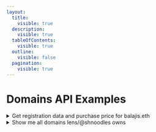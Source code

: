 ```yaml
---
layout:
  title:
    visible: true
  description:
    visible: true
  tableOfContents:
    visible: true
  outline:
    visible: false
  pagination:
    visible: true
---
```


# Domains API Examples

<details>

<summary>Get registration data and purchase price for balajis.eth</summary>

```graphql
query MyQuery {
  Domains(
    input: { filter: { name: { _eq: "balajis.eth" } }, blockchain: ethereum }
  ) {
    Domain {
      registrationCost
      paymentTokenCostInUSDC
      registrationCostInUSDC
      registrationCostInNativeToken
      resolvedAddress
      isPrimary
      name
      owner
      paymentToken {
        address
        chainId
        decimals
        lastTransferBlock
        lastTransferHash
        name
        tokenBalances {
          amount
          blockchain
        }
      }
    }
  }
}
```

</details>

<details>

<summary>Show me all domains lens/@shnoodles owns</summary>

```graphql
query domainsOwned {
  Domains(
    input: {
      filter: { owner: { _eq: "lens/@shnoodles" } }
      blockchain: ethereum
    }
  ) {
    Domain {
      name
      blockchain
      dappName
    }
  }
}
```

</details>
